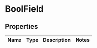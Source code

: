 
# BoolField

## Properties
Name | Type | Description | Notes
------------ | ------------- | ------------- | -------------



